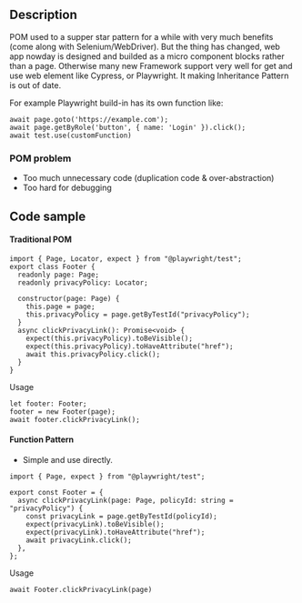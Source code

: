 ## Description

POM used to a supper star pattern for a while with very much benefits (come along with Selenium/WebDriver). But the thing has changed, web app nowday is designed and builded as a micro component blocks rather than a page. Otherwise many new Framework support very well for get and use web element like Cypress, or Playwright. It making Inheritance Pattern is out of date.

For example Playwright build-in has its own function like:

```
await page.goto('https://example.com');
await page.getByRole('button', { name: 'Login' }).click();
await test.use(customFunction)
```

### POM problem

- Too much unnecessary code (duplication code & over-abstraction)
- Too hard for debugging

## Code sample

#### Traditional POM

```
import { Page, Locator, expect } from "@playwright/test";
export class Footer {
  readonly page: Page;
  readonly privacyPolicy: Locator;

  constructor(page: Page) {
    this.page = page;
    this.privacyPolicy = page.getByTestId("privacyPolicy");
  }
  async clickPrivacyLink(): Promise<void> {
    expect(this.privacyPolicy).toBeVisible();
    expect(this.privacyPolicy).toHaveAttribute("href");
    await this.privacyPolicy.click();
  }
}
```

Usage

```
let footer: Footer;
footer = new Footer(page);
await footer.clickPrivacyLink();
```

#### Function Pattern

- Simple and use directly.

```
import { Page, expect } from "@playwright/test";

export const Footer = {
  async clickPrivacyLink(page: Page, policyId: string = "privacyPolicy") {
    const privacyLink = page.getByTestId(policyId);
    expect(privacyLink).toBeVisible();
    expect(privacyLink).toHaveAttribute("href");
    await privacyLink.click();
  },
};
```

Usage

```
await Footer.clickPrivacyLink(page)
```
